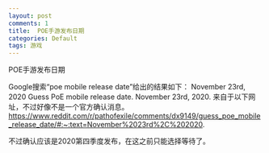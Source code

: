 ```yaml
---
layout: post
comments: 1
title:  POE手游发布日期
categories: Default
tags: 游戏
---
```

POE手游发布日期

Google搜索“poe mobile release date”给出的结果如下：
November 23rd, 2020
Guess PoE mobile release date. November 23rd, 2020.
来自于以下网址，不过好像不是一个官方确认消息。
https://www.reddit.com/r/pathofexile/comments/dx9149/guess_poe_mobile_release_date/#:~:text=November%2023rd%2C%202020.

不过确认应该是2020第四季度发布，在这之前只能选择等待了。
